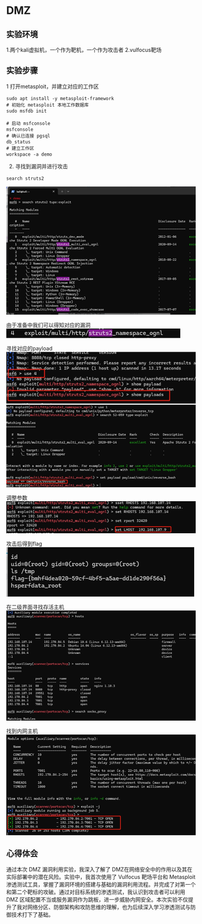 # DMZ
## 实验环境
1.两个kali虚拟机，一个作为靶机，一个作为攻击者
2.vulfocus靶场

## 实验步骤
1 打开metasploit，并建立对应的工作区
```
sudo apt install -y metasploit-framework
# 初始化 metasploit 本地工作数据库
sudo msfdb init

# 启动 msfconsole
msfconsole
# 确认已连接 pgsql
db_status
# 建立工作区
workspace -a demo
```

2. 寻找到漏洞并进行攻击
```
search struts2 

```
![](./搜索漏洞程序.png)

由于准备中我们可以得知对应的漏洞
![](./寻找对应漏洞.png)


寻找对应的payload
![](./使用漏洞并找payload.png)
![](./使用合适的payload.png)

调整参数
![](./设置攻击者.png)

攻击后得到flag
![](./得到第一个flag.png)


在二级界面寻找存活主机
![](./存活主机.png)

找到内网主机
![](./找到内网主机.png)


## 心得体会
通过本次 DMZ 漏洞利用实验，我深入了解了 DMZ在网络安全中的作用以及其在实际部署中的潜在风险。实验中，我首次使用了 Vulfocus 靶场平台和 Metasploit 渗透测试工具，掌握了漏洞环境的搭建与基础的漏洞利用流程。并完成了对第一个和第二个靶标的攻破。通过对目标系统的渗透测试，我认识到攻击者可以利用 DMZ 区域配置不当或服务漏洞作为跳板，进一步威胁内网安全。本次实验不仅提升了我对网络分区、防御架构和攻防思维的理解，也为后续深入学习渗透测试与防御技术打下了基础。